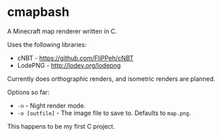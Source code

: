 cmapbash
========

A Minecraft map renderer written in C.

Uses the following libraries:
- cNBT - https://github.com/FliPPeh/cNBT
- LodePNG - http://lodev.org/lodepng

Currently does orthographic renders, and isometric renders are planned.

Options so far:
- `-n` - Night render mode.
- `-o [outfile]` - The image file to save to. Defaults to `map.png`.

This happens to be my first C project.
